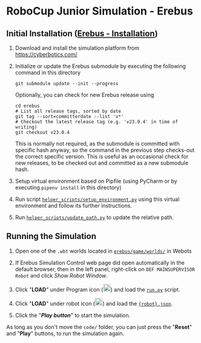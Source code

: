 # RoboCup Junior Simulation - Erebus

## Initial Installation ([Erebus - Installation](https://erebus.rcj.cloud/docs/installation/]))

1. Download and install the simulation platform from\
   https://cyberbotics.com/

2. Initialize or update the Erebus submodule by executing the following command in this directory
   ```shell
   git submodule update --init --progress
   ```
   Optionally, you can check for new Erebus release using
   ```shell
   cd erebus
   # List all release tags, sorted by date
   git tag --sort=committerdate --list 'v*'
   # Checkout the latest release tag (e.g. 'v23.0.4' in time of writing)
   git checkout v23.0.4
   ```
   This is normally not required, as the submodule is committed with specific hash anyway, so the command
   in the previous step checks-out the correct specific version. This is useful as an occasional check for
   new releases, to be checked out and committed as a new submodule hash.

3. Setup virtual environment based on Pipfile (using PyCharm or by executing `pipenv install` in this directory)

4. Run script [`helper_scripts/setup_environment.py`](helper_scripts/setup_environment.py) using this virtual environment and follow
   its further instructions.

5. Run [`helper_scripts/update_path.py`](helper_scripts/update_path.py) to update the relative path.  

## Running the Simulation

1. Open one of the `.wbt` worlds located in [`erebus/game/worlds/`](erebus/game/worlds) in Webots

2. If Erebus Simulation Control web page did open automatically in the default browser, then
   in the left panel, right-click on `DEF MAINSUPERVISOR Robot` and click _Show Robot Window_.

3. Click "**LOAD**" under Program icon
   (<img src="erebus/game/plugins/robot_windows/MainSupervisorWindow/program.png" width="20" height="20">)
   and load the [`run.py`](code/run.py) script.

4. Click "**LOAD**" under robot icon
   (<img src="erebus/game/plugins/robot_windows/MainSupervisorWindow/robot.png" width="20" height="20">)
   and load the [`{robot}.json`](robots).

5. Click the "***Play button***" to start the simulation.  

As long as you don't move the `code/` folder, you can just press the "**Reset**" and "**Play**" buttons, 
to run the simulation again.

